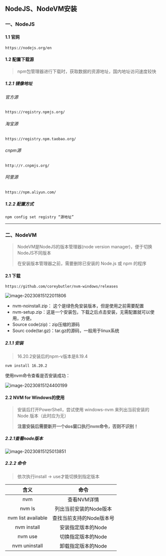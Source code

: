 ## NodeJS、NodeVM安装

### 一、NodeJS

#### 1.1 官网

```http
https://nodejs.org/en
```





#### 1.2  配置下载源

> npm包管理器进行下载时，获取数据的资源地址，国内地址访问速度较快

##### 1.2.1 镜像地址

###### 官方源

```http
https://registry.npmjs.org/
```

###### 淘宝源

```http
https://registry.npm.taobao.org/
```

###### cnpm源

```http
http://r.cnpmjs.org/
```

###### 阿里源

```http
https://npm.aliyun.com/
```



##### 1.2.2 配置方式

```shell
npm config set registry “源地址”
```





----



### 二、NodeVM

> NodeVM是NodeJS的版本管理器(node version manager)，便于切换NodeJS不同版本
>
> 在安装版本管理器之前，需要删除已安装的 Node.js 或 npm 的程序

#### 2.1 下载

```http
https://github.com/coreybutler/nvm-windows/releases
```

![image-20230815122011806](https://typora-picture-zhao.oss-cn-beijing.aliyuncs.com/Typora/image-20230815122011806.png)

- nvm-noinstall.zip： 这个是绿色免安装版本，但是使用之前需要配置
- nvm-setup.zip：这是一个安装包，下载之后点击安装，无需配置就可以使用，方便。
- Source code(zip)：zip压缩的源码
- Sourc code(tar.gz)：tar.gz的源码，一般用于linux系统



##### 2.1.1 安装

> 16.20.2安装后的npm-v版本是8.19.4

```shell
nvm install 16.20.2
```

使用nvm命令查看是否安装成功：

![image-20230815124400199](https://typora-picture-zhao.oss-cn-beijing.aliyuncs.com/Typora/image-20230815124400199.png)





#### 2.2 NVM for Windows的使用

> 安装后打开PowerShell，尝试使用 windows-nvm 来列出当前安装的 Node 版本（此时应为无）
>
> **注意安装后需要新开一个dos窗口执行nvm命令，否则不识别！**

##### 2.2.1查看node版本

![image-20230815125013851](https://typora-picture-zhao.oss-cn-beijing.aliyuncs.com/Typora/image-20230815125013851.png)



##### 2.2.2 命令

> 依次执行install → use才能切换到指定版本

|          含义           |           命令           |
| :---------------------: | :----------------------: |
|           nvm           |       查看NVM详情        |
|         nvm ls          |  列出当前安装的Node版本  |
|   nvm list available    | 查找当前支持的Node版本号 |
|  nvm install <version>  |    安装指定版本的Node    |
|    nvm use <version>    |    切换指定版本的Node    |
| nvm uninstall <version> |    卸载指定版本的Node    |

